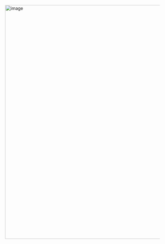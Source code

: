 <img width="1468" height="762" alt="image" src="https://github.com/user-attachments/assets/047ce522-dc3d-4df0-a838-1d48b38d871a" />
